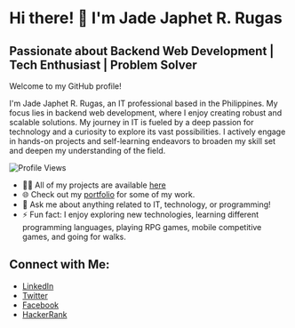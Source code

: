 # Hi there! 👋 I'm Jade Japhet R. Rugas
## Passionate about Backend Web Development | Tech Enthusiast | Problem Solver

Welcome to my GitHub profile!

I'm Jade Japhet R. Rugas, an IT professional based in the Philippines. My focus lies in backend web development, where I enjoy creating robust and scalable solutions. My journey in IT is fueled by a deep passion for technology and a curiosity to explore its vast possibilities. I actively engage in hands-on projects and self-learning endeavors to broaden my skill set and deepen my understanding of the field.

![Profile Views](https://komarev.com/ghpvc/?username=jaderugas&label=Profile%20views&color=0e75b6&style=flat)

- 👨‍💻 All of my projects are available [here](https://github.com/JaphetRugas)
- 🌐 Check out my [portfolio](https://yourportfolio.com](https://rugas-portfolio.vercel.app/)) for some of my work.
- 💬 Ask me about anything related to IT, technology, or programming!
- ⚡ Fun fact: I enjoy exploring new technologies, learning different programming languages, playing RPG games, mobile competitive games, and going for walks.

## Connect with Me:

- [LinkedIn](https://linkedin.com/in/jade-japhet-rugas-459938288)
- [Twitter](https://twitter.com/japhet_rugas)
- [Facebook](https://facebook.com/japhetrugas/)
- [HackerRank](https://www.hackerrank.com/profile/rugas_jadejaphe1)
